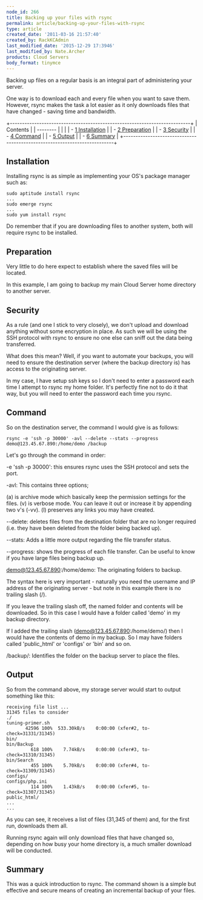 ```yaml
---
node_id: 266
title: Backing up your files with rsync
permalink: article/backing-up-your-files-with-rsync
type: article
created_date: '2011-03-16 21:57:40'
created_by: RackKCAdmin
last_modified_date: '2015-12-29 17:3946'
last_modified_by: Nate.Archer
products: Cloud Servers
body_format: tinymce
---
```


Backing up files on a regular basis is an integral part of administering
your server.

One way is to download each and every file when you want to save them.
However, rsync makes the task a lot easier as it only downloads files
that have changed - saving time and bandwidth.

+--------------------------------------------------------------------------+
| Contents                                                                 |
| --------                                                                 |
|                                                                          |
| -   [1 Installation](#Installation)                                      |
| -   [2 Preparation](#Preparation)                                        |
| -   [3 Security](#Security)                                              |
| -   [4 Command](#Command)                                                |
| -   [5 Output](#Output)                                                  |
| -   [6 Summary](#Summary)                                                |
+--------------------------------------------------------------------------+

Installation
------------

Installing rsync is as simple as implementing your OS's package manager
such as:

     
    sudo aptitude install rsync
    ...
    sudo emerge rsync
    ...
    sudo yum install rsync

Do remember that if you are downloading files to another system, both
will require rsync to be installed.

Preparation
-----------

Very little to do here expect to establish where the saved files will be
located.

In this example, I am going to backup my main Cloud Server home
directory to another server.

Security
--------

As a rule (and one I stick to very closely), we don't upload and
download anything without some encryption in place. As such we will be
using the SSH protocol with rsync to ensure no one else can sniff out
the data being transferred.

What does this mean? Well, if you want to automate your backups, you
will need to ensure the destination server (where the backup directory
is) has access to the originating server.

In my case, I have setup ssh keys so I don't need to enter a password
each time I attempt to rsync my home folder. It's perfectly fine not to
do it that way, but you will need to enter the password each time you
rsync.

Command
-------

So on the destination server, the command I would give is as follows:

     
    rsync -e 'ssh -p 30000' -avl --delete --stats --progress demo@123.45.67.890:/home/demo /backup

Let's go through the command in order:

-e 'ssh -p 30000': this ensures rsync uses the SSH protocol and sets the
port.

-avl: This contains three options;

(a) is archive mode which basically keep the permission settings for
the files. (v) is verbose mode. You can leave it out or increase it by
appending two v's (-vv). (l) preserves any links you may have created.

--delete: deletes files from the destination folder that are no longer
required (i.e. they have been deleted from the folder being backed up).

--stats: Adds a little more output regarding the file transfer status.

--progress: shows the progress of each file transfer. Can be useful to
know if you have large files being backup up.

demo@123.45.67.890:/home/demo: The originating folders to backup.

The syntax here is very important - naturally you need the username and
IP address of the originating server - but note in this example there is
no trailing slash (/).

If you leave the trailing slash off, the named folder and contents will
be downloaded. So in this case I would have a folder called 'demo' in my
backup directory.

If I added the trailing slash (demo@123.45.67.890:/home/demo/) then I
would have the contents of demo in my backup. So I may have folders
called 'public\_html' or 'configs' or 'bin' and so on.

/backup/: Identifies the folder on the backup server to place the files.

Output
------

So from the command above, my storage server would start to output
something like this:

     
    receiving file list ...
    31345 files to consider
    ./
    tuning-primer.sh
           42596 100%  533.30kB/s    0:00:00 (xfer#2, to-check=31331/31345)
    bin/
    bin/Backup
             618 100%    7.74kB/s    0:00:00 (xfer#3, to-check=31310/31345)
    bin/Search
             455 100%    5.70kB/s    0:00:00 (xfer#4, to-check=31309/31345)
    configs/
    configs/php.ini
             114 100%    1.43kB/s    0:00:00 (xfer#5, to-check=31307/31345)
    public_html/
    ...
    ...

As you can see, it receives a list of files (31,345 of them) and, for
the first run, downloads them all.

Running rsync again will only download files that have changed so,
depending on how busy your home directory is, a much smaller download
will be conducted.

Summary
-------

This was a quick introduction to rsync. The command shown is a simple
but effective and secure means of creating an incremental backup of your
files.

